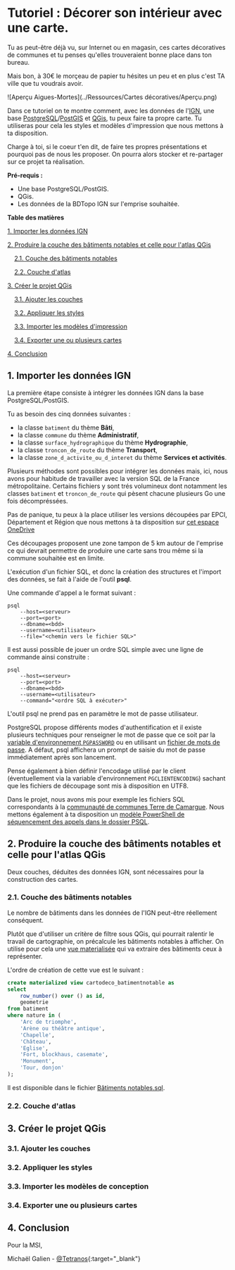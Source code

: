 # Tutoriel : Décorer son intérieur avec une carte.

Tu as peut-être déjà vu, sur Internet ou en magasin, ces cartes décoratives de communes et tu penses qu'elles trouveraient bonne place dans ton bureau.

Mais bon, à 30€ le morçeau de papier tu hésites un peu et en plus c'est TA ville que tu voudrais avoir.

![Aperçu Aigues-Mortes](../Ressources/Cartes décoratives/Aperçu.png)

Dans ce tutoriel on te montre comment, avec les données de l'[IGN](https://geoservices.ign.fr/bdtopo), une base [PostgreSQL](https://www.postgresql.org/)/[PostGIS](https://postgis.net/) et [QGis](https://qgis.org/fr/site/), tu peux faire ta propre carte.
Tu utiliseras pour cela les styles et modèles d'impression que nous mettons à ta disposition.

Charge à toi, si le coeur t'en dit, de faire tes propres présentations et pourquoi pas de nous les proposer.
On pourra alors stocker et re-partager sur ce projet ta réalisation.

**Pré-requis :**

* Une base PostgreSQL/PostGIS.
* QGis.
* Les données de la BDTopo IGN sur l'emprise souhaitée.

**Table des matières**

[1. Importer les données IGN](#_1)

[2. Produire la couche des bâtiments notables et celle pour l'atlas QGis](#_2)

&nbsp;&nbsp;&nbsp;&nbsp;[2.1. Couche des bâtiments notables](#_21)

&nbsp;&nbsp;&nbsp;&nbsp;[2.2. Couche d'atlas](#_22)

[3. Créer le projet QGis](#_3)

&nbsp;&nbsp;&nbsp;&nbsp;[3.1. Ajouter les couches](#_31)

&nbsp;&nbsp;&nbsp;&nbsp;[3.2. Appliquer les styles](#_32)

&nbsp;&nbsp;&nbsp;&nbsp;[3.3. Importer les modèles d'impression](#_33)

&nbsp;&nbsp;&nbsp;&nbsp;[3.4. Exporter une ou plusieurs cartes](#_34)

[4. Conclusion](#_4)

## <a name="_1"></a>1. Importer les données IGN

La première étape consiste à intégrer les données IGN dans la base PostgreSQL/PostGIS.

Tu as besoin des cinq données suivantes :
* la classe `batiment` du thème **Bâti**,
* la classe `commune` du thème **Administratif**,
* la classe `surface_hydrographique` du thème **Hydrographie**,
* la classe `troncon_de_route` du thème **Transport**,
* la classe `zone_d_activite_ou_d_interet` du thème **Services et activités**.

Plusieurs méthodes sont possibles pour intégrer les données mais, ici, nous avons pour habitude de travailler avec la version SQL de la France métropolitaine.
Certains fichiers y sont trés volumineux dont notamment les classes `batiment` et `troncon_de_route` qui pèsent chacune plusieurs Go une fois décompréssées.

Pas de panique, tu peux à la place utiliser les versions découpées par EPCI, Département et Région que nous mettons à ta disposition sur [cet espace OneDrive](https://gardfr-my.sharepoint.com/:f:/g/personal/michael_galien_gard_fr/Eqoe4M0WjcZCpUUmNq7HXGwBSA6QeTjDlRKE4O7mAeMYXA)

Ces découpages proposent une zone tampon de 5 km autour de l'emprise ce qui devrait permettre de produire une carte sans trou même si la commune souhaitée est en limite.

L'exécution d'un fichier SQL, et donc la création des structures et l'import des données, se fait à l'aide de l'outil **psql**.

Une commande d'appel a le format suivant :
```
psql
    --host=<serveur>
    --port=<port>
    --dbname=<bdd>
    --username=<utilisateur>
    --file="<chemin vers le fichier SQL>"
```

Il est aussi possible de jouer un ordre SQL simple avec une ligne de commande ainsi construite :
```
psql
    --host=<serveur>
    --port=<port>
    --dbname=<bdd>
    --username=<utilisateur>
    --command="<ordre SQL à exécuter>"
```

L'outil psql ne prend pas en paramètre le mot de passe utilisateur.

PostgreSQL propose différents modes d'authentification et il existe plusieurs techniques pour renseigner le mot de passe que ce soit par la [variable d'environnement `PGPASSWORD`](https://www.postgresql.org/docs/current/libpq-envars.html) ou en utilisant un [fichier de mots de passe](https://www.postgresql.org/docs/current/libpq-pgpass.html).
A défaut, psql affichera un prompt de saisie du mot de passe immédiatement après son lancement.

Pense également à bien définir l'encodage utilisé par le client (éventuellement via la variable d'environnement `PGCLIENTENCODING`) sachant que les fichiers de découpage sont mis à disposition en UTF8.

Dans le projet, nous avons mis pour exemple les fichiers SQL correspondants à la [communauté de communes Terre de Camargue](http://www.terredecamargue.fr/).
Nous mettons également à ta disposition un [modèle PowerShell de séquencement des appels dans le dossier PSQL](https://github.com/CD30-Devil/SI3P0/blob/main/Cartes%20d%C3%A9coratives/PSQL/lancement%20psql.ps1).

## <a name="_2"></a>2. Produire la couche des bâtiments notables et celle pour l'atlas QGis

Deux couches, déduites des données IGN, sont nécessaires pour la construction des cartes.

### <a name="_21"></a>2.1. Couche des bâtiments notables

Le nombre de bâtiments dans les données de l'IGN peut-être réellement conséquent.

Plutôt que d'utiliser un critère de filtre sous QGis, qui pourrait ralentir le travail de cartographie, on précalcule les bâtiments notables à afficher.
On utilise pour cela une [vue materialisée](https://www.postgresql.org/docs/current/rules-materializedviews.html) qui va extraire des bâtiments ceux à représenter.

L'ordre de création de cette vue est le suivant :
```sql
create materialized view cartodeco_batimentnotable as
select
    row_number() over () as id,
    geometrie
from batiment
where nature in (
    'Arc de triomphe',
    'Arène ou théâtre antique',
    'Chapelle',
    'Château',
    'Eglise',
    'Fort, blockhaus, casemate',
    'Monument',
    'Tour, donjon'
);
```

Il est disponible dans le fichier [Bâtiments notables.sql](https://github.com/CD30-Devil/SI3P0/blob/main/Cartes%20d%C3%A9coratives/Vues/B%C3%A2timents%20notables.sql).

### <a name="_22"></a>2.2. Couche d'atlas



## <a name="_3"></a>3. Créer le projet QGis



### <a name="_31"></a>3.1. Ajouter les couches



### <a name="_32"></a>3.2. Appliquer les styles



### <a name="_33"></a>3.3. Importer les modèles de conception



### <a name="_34"></a>3.4. Exporter une ou plusieurs cartes



## <a name="_4"></a>4. Conclusion

Pour la MSI,

Michaël Galien - [@Tetranos](https://twitter.com/tetranos){:target="_blank"}